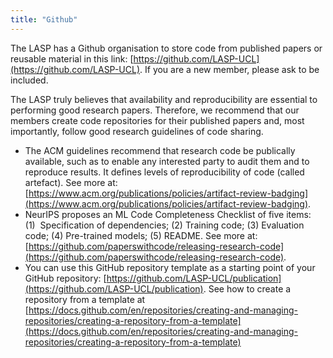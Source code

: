 ```yaml
---
title: "Github"
---
```


The LASP has a Github organisation to store code from published papers or reusable material in this link: [https://github.com/LASP-UCL](https://github.com/LASP-UCL). If you are a new member, please ask to be included.

The LASP truly believes that availability and reproducibility are essential to performing good research papers. Therefore, we recommend that our members create code repositories for their published papers and, most importantly, follow good research guidelines of code sharing.

- The ACM guidelines recommend that research code be publically available, such as to enable any interested party to audit them and to reproduce results. It defines levels of reproducibility of code (called artefact). See more at: [https://www.acm.org/publications/policies/artifact-review-badging](https://www.acm.org/publications/policies/artifact-review-badging).
- NeurIPS proposes an ML Code Completeness Checklist of five items: (1)  Specification of dependencies; (2) Training code; (3) Evaluation code; (4) Pre-trained models; (5) README. See more at: [https://github.com/paperswithcode/releasing-research-code](https://github.com/paperswithcode/releasing-research-code).
- You can use this GitHub repository template as a starting point of your GitHub repository: [https://github.com/LASP-UCL/publication](https://github.com/LASP-UCL/publication). See how to create a repository from a template at [https://docs.github.com/en/repositories/creating-and-managing-repositories/creating-a-repository-from-a-template](https://docs.github.com/en/repositories/creating-and-managing-repositories/creating-a-repository-from-a-template)
